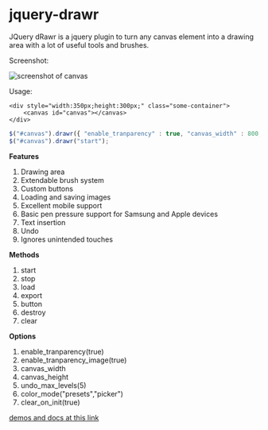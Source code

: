 # jquery-drawr
JQuery dRawr is a jquery plugin to turn any canvas element into a drawing area with a lot of useful tools and brushes.

Screenshot:

![screenshot of canvas](https://rawrfl.es/jquery-drawr/images/canvas.jpg "Screenshot of canvas with tools")

Usage:

```
<div style="width:350px;height:300px;" class="some-container">
	<canvas id="canvas"></canvas>
</div>
```

```javascript
$("#canvas").drawr({ "enable_tranparency" : true, "canvas_width" : 800, "canvas_height" : 800 });
$("#canvas").drawr("start");
```
**Features**
1.  Drawing area
2.  Extendable brush system
3.  Custom buttons
4.  Loading and saving images
5.  Excellent mobile support
6.  Basic pen pressure support for Samsung and Apple devices
7.  Text insertion
8.  Undo
9.  Ignores unintended touches

**Methods**

1.  start
2.  stop
3.  load
4.  export
5.  button
6.  destroy
7.  clear

**Options**

1.  enable_tranparency(true)
2.  enable_tranparency_image(true)
3.  canvas_width
4.  canvas_height
5.  undo_max_levels(5)
6.  color_mode("presets","picker")
7.  clear_on_init(true)

[demos and docs at this link](https://rawrfl.es/jquery-drawr/ "demos and docs at this link")


